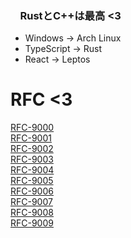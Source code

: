 <h3>&nbsp;&nbsp;&nbsp;&nbsp;RustとC++は最高 <3</h3>

<ul>
  <li>Windows -> Arch Linux</li>  
  <li>TypeScript -> Rust</li>
  <li>React -> Leptos</li>
</ul>

<h1>RFC <3</h1>

[RFC-9000](https://www.rfc-editor.org/rfc/rfc9000.html)</br>
[RFC-9001](https://www.rfc-editor.org/rfc/rfc9001.html)</br>
[RFC-9002](https://www.rfc-editor.org/rfc/rfc9002.html)</br>
[RFC-9003](https://www.rfc-editor.org/rfc/rfc9003.html)</br>
[RFC-9004](https://www.rfc-editor.org/rfc/rfc9004.html)</br>
[RFC-9005](https://www.rfc-editor.org/rfc/rfc9005.html)</br>
[RFC-9006](https://www.rfc-editor.org/rfc/rfc9006.html)</br>
[RFC-9007](https://www.rfc-editor.org/rfc/rfc9007.html)</br>
[RFC-9008](https://www.rfc-editor.org/rfc/rfc9008.html)</br>
[RFC-9009](https://www.rfc-editor.org/rfc/rfc9009.html)</br>
